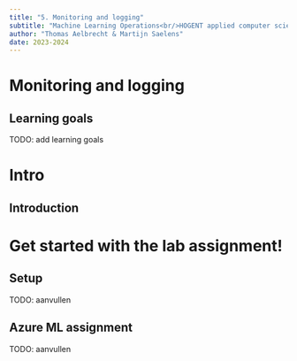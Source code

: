 ```yaml
---
title: "5. Monitoring and logging"
subtitle: "Machine Learning Operations<br/>HOGENT applied computer science"
author: "Thomas Aelbrecht & Martijn Saelens"
date: 2023-2024
---
```


# Monitoring and logging

## Learning goals

TODO: add learning goals

# Intro

## Introduction

# Get started with the lab assignment!

## Setup

TODO: aanvullen

## Azure ML assignment

TODO: aanvullen
